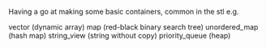 Having a go at making some basic containers, common in the stl e.g.

vector (dynamic array)
map (red-black binary search tree)
unordered_map (hash map)
string_view (string without copy)
priority_queue (heap)
